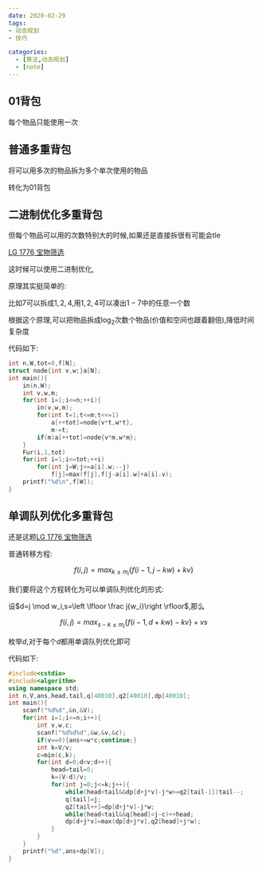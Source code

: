 ```yaml
---
date: 2020-02-29
tags:
- 动态规划
- 技巧

categories:
  - [算法,动态规划]
  - [note]
---
```

## 01背包

每个物品只能使用一次

## 普通多重背包

将可以用多次的物品拆为多个单次使用的物品

转化为01背包

## 二进制优化多重背包

但每个物品可以用的次数特别大的时候,如果还是直接拆很有可能会tle

[LG 1776 宝物筛选](https://www.luogu.com.cn/problem/P1776)

这时候可以使用二进制优化,

原理其实挺简单的: 

比如$7$可以拆成$1,2,4$,用$1,2,4$可以凑出$1-7$中的任意一个数

根据这个原理,可以把物品拆成$\log_2 \text{次数}$个物品(价值和空间也跟着翻倍),降低时间复杂度

代码如下:

```cpp
int n,W,tot=0,f[N];
struct node{int v,w;}a[N];
int main(){
    in(n,W);
    int v,w,m;
    for(int i=1;i<=n;++i){
        in(v,w,m);
        for(int t=1;t<=m;t<<=1)
            a[++tot]=node{v*t,w*t},
            m-=t;
        if(m)a[++tot]=node{v*m,w*m};
    }
    Fur(i,1,tot)
    for(int i=1;i<=tot;++i)
        for(int j=W;j>=a[i].w;--j)
            f[j]=max(f[j],f[j-a[i].w]+a[i].v);
    printf("%d\n",f[W]);
}
```

## 单调队列优化多重背包

还是这题[LG 1776 宝物筛选](https://www.luogu.com.cn/problem/P1776)

普通转移方程: 

$$f(i,j)=max_{k\le m_i}\{f(i-1,j−kw)+kv\}$$

我们要将这个方程转化为可以单调队列优化的形式:

设$d=j \mod w_i,s=\left \lfloor \frac j{w_i}\right \rfloor$,那么

$$f(i,j)=max_{s-k\le m_i}\{f(i-1,d+kw)-kv\}+vs$$

枚举$d$,对于每个$d$都用单调队列优化即可

代码如下: 
```cpp
#include<cstdio>
#include<algorithm>
using namespace std;
int n,V,ans,head,tail,q[40010],q2[40010],dp[40010];
int main(){
    scanf("%d%d",&n,&V);
    for(int i=1;i<=n;i++){
        int v,w,c;
        scanf("%d%d%d",&w,&v,&c);
        if(v==0){ans+=w*c;continue;}
        int k=V/v;
        c=min(c,k);
        for(int d=0;d<v;d++){
            head=tail=0;
            k=(V-d)/v;
            for(int j=0;j<=k;j++){
                while(head<tail&&dp[d+j*v]-j*w>=q2[tail-1])tail--;
                q[tail]=j;
                q2[tail++]=dp[d+j*v]-j*w;
                while(head<tail&&q[head]<j-c)++head;
                dp[d+j*v]=max(dp[d+j*v],q2[head]+j*w);
            }
        }
    }
    printf("%d",ans+dp[V]);
}
```
